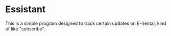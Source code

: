 # Essistant
This is a simple program designed to track certain updates on E-hentai, kind of like "subscribe".
